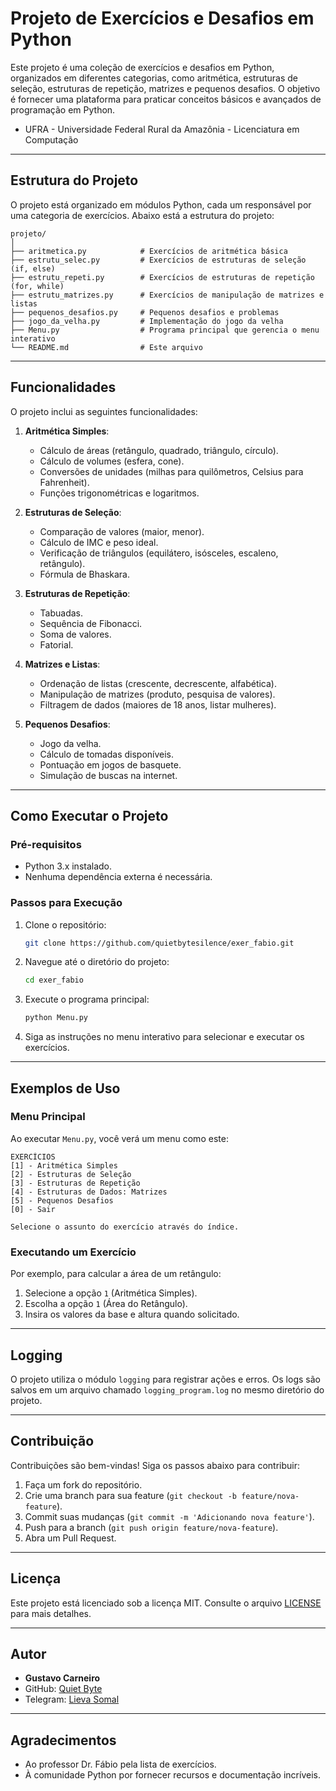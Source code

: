 # Projeto de Exercícios e Desafios em Python

Este projeto é uma coleção de exercícios e desafios em Python, organizados em diferentes categorias, como aritmética, estruturas de seleção, estruturas de repetição, matrizes e pequenos desafios. O objetivo é fornecer uma plataforma para praticar conceitos básicos e avançados de programação em Python.

- UFRA - Universidade Federal Rural da Amazônia - Licenciatura em Computação
---

## **Estrutura do Projeto**

O projeto está organizado em módulos Python, cada um responsável por uma categoria de exercícios. Abaixo está a estrutura do projeto:

```
projeto/
│
├── aritmetica.py            # Exercícios de aritmética básica
├── estrutu_selec.py         # Exercícios de estruturas de seleção (if, else)
├── estrutu_repeti.py        # Exercícios de estruturas de repetição (for, while)
├── estrutu_matrizes.py      # Exercícios de manipulação de matrizes e listas
├── pequenos_desafios.py     # Pequenos desafios e problemas
├── jogo_da_velha.py         # Implementação do jogo da velha
├── Menu.py                  # Programa principal que gerencia o menu interativo
└── README.md                # Este arquivo
```

---

## **Funcionalidades**

O projeto inclui as seguintes funcionalidades:

1. **Aritmética Simples**:
   - Cálculo de áreas (retângulo, quadrado, triângulo, círculo).
   - Cálculo de volumes (esfera, cone).
   - Conversões de unidades (milhas para quilômetros, Celsius para Fahrenheit).
   - Funções trigonométricas e logaritmos.

2. **Estruturas de Seleção**:
   - Comparação de valores (maior, menor).
   - Cálculo de IMC e peso ideal.
   - Verificação de triângulos (equilátero, isósceles, escaleno, retângulo).
   - Fórmula de Bhaskara.

3. **Estruturas de Repetição**:
   - Tabuadas.
   - Sequência de Fibonacci.
   - Soma de valores.
   - Fatorial.

4. **Matrizes e Listas**:
   - Ordenação de listas (crescente, decrescente, alfabética).
   - Manipulação de matrizes (produto, pesquisa de valores).
   - Filtragem de dados (maiores de 18 anos, listar mulheres).

5. **Pequenos Desafios**:
   - Jogo da velha.
   - Cálculo de tomadas disponíveis.
   - Pontuação em jogos de basquete.
   - Simulação de buscas na internet.

---

## **Como Executar o Projeto**

### **Pré-requisitos**
- Python 3.x instalado.
- Nenhuma dependência externa é necessária.

### **Passos para Execução**

1. Clone o repositório:
   ```bash
   git clone https://github.com/quietbytesilence/exer_fabio.git
   ```

2. Navegue até o diretório do projeto:
   ```bash
   cd exer_fabio
   ```

3. Execute o programa principal:
   ```bash
   python Menu.py
   ```

4. Siga as instruções no menu interativo para selecionar e executar os exercícios.

---

## **Exemplos de Uso**

### **Menu Principal**
Ao executar `Menu.py`, você verá um menu como este:

```
EXERCÍCIOS
[1] - Aritmética Simples
[2] - Estruturas de Seleção
[3] - Estruturas de Repetição
[4] - Estruturas de Dados: Matrizes
[5] - Pequenos Desafios
[0] - Sair

Selecione o assunto do exercício através do índice.
```

### **Executando um Exercício**
Por exemplo, para calcular a área de um retângulo:
1. Selecione a opção `1` (Aritmética Simples).
2. Escolha a opção `1` (Área do Retângulo).
3. Insira os valores da base e altura quando solicitado.

---

## **Logging**
O projeto utiliza o módulo `logging` para registrar ações e erros. Os logs são salvos em um arquivo chamado `logging_program.log` no mesmo diretório do projeto.

---

## **Contribuição**
Contribuições são bem-vindas! Siga os passos abaixo para contribuir:

1. Faça um fork do repositório.
2. Crie uma branch para sua feature (`git checkout -b feature/nova-feature`).
3. Commit suas mudanças (`git commit -m 'Adicionando nova feature'`).
4. Push para a branch (`git push origin feature/nova-feature`).
5. Abra um Pull Request.

---

## **Licença**
Este projeto está licenciado sob a licença MIT. Consulte o arquivo [LICENSE](LICENSE) para mais detalhes.

---

## **Autor**
- **Gustavo Carneiro**  
- GitHub: [Quiet Byte](https://github.com/quietbytesilence)  
- Telegram: [Lieva Somal](http://t.me/lievasomal)  

---

## **Agradecimentos**
- Ao professor Dr. Fábio pela lista de exercícios.
- À comunidade Python por fornecer recursos e documentação incríveis.
